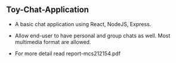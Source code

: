 ## Toy-Chat-Application

- A basic chat application using React, NodeJS, Express.

- Allow end-user to have personal and group chats as well. Most multimedia format are allowed.

- For more detail read report-mcs212154.pdf